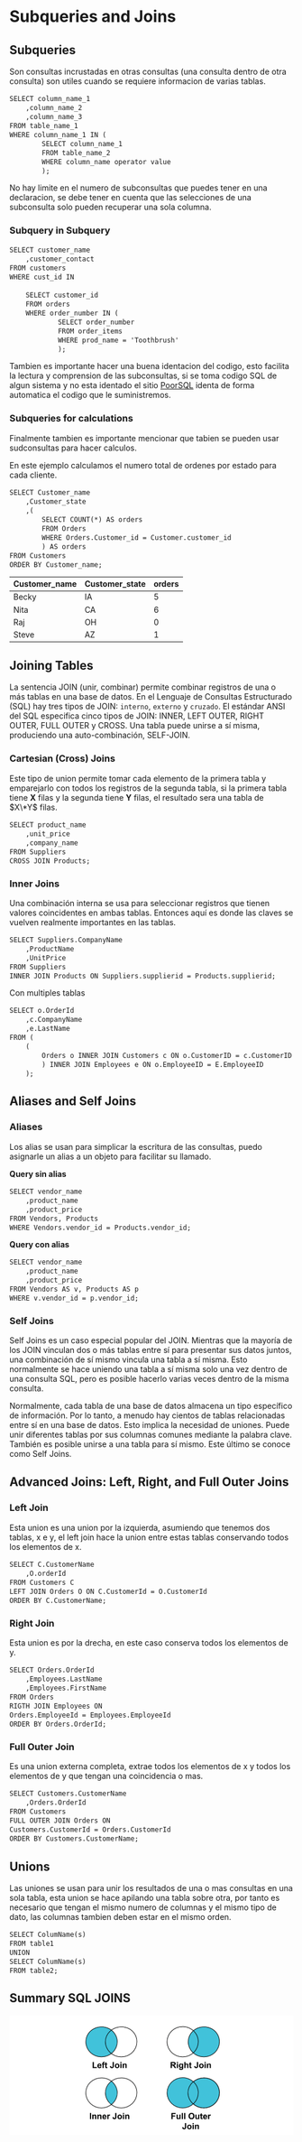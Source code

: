 # Subqueries and Joins

## Subqueries
Son consultas incrustadas en otras consultas (una consulta dentro de otra consulta) son utiles cuando se requiere informacion de varias tablas.
~~~~Mysql
SELECT column_name_1
	,column_name_2
	,column_name_3
FROM table_name_1
WHERE column_name_1 IN (
		SELECT column_name_1
		FROM table_name_2
		WHERE column_name operator value
		);
~~~~
No hay limite en el numero de subconsultas que puedes tener en una declaracion, se debe tener en cuenta que las selecciones de una subconsulta solo pueden recuperar una sola columna.

### Subquery in Subquery
~~~~Mysql
SELECT customer_name
	,customer_contact
FROM customers
WHERE cust_id IN

    SELECT customer_id
    FROM orders
    WHERE order_number IN (
		    SELECT order_number
		    FROM order_items
		    WHERE prod_name = 'Toothbrush'
		    );
~~~~

Tambien es importante hacer una buena identacion del codigo, esto facilita la lectura y comprension de las subconsultas, si se toma codigo SQL de algun sistema y no esta identado el sitio [PoorSQL](https://poorsql.com/) identa de forma automatica el codigo que le suministremos.

### Subqueries for calculations
Finalmente tambien es importante mencionar que tabien se pueden usar sudconsultas para hacer calculos.

En este ejemplo calculamos el numero total de ordenes por estado para cada cliente.
~~~~Mysql
SELECT Customer_name
	,Customer_state
	,(
		SELECT COUNT(*) AS orders
		FROM Orders
		WHERE Orders.Customer_id = Customer.customer_id
		) AS orders
FROM Customers
ORDER BY Customer_name;
~~~~
| Customer_name | Customer_state | orders |
| ------------- | -------------- | ------ |
| Becky		| IA		 | 5	  |
| Nita		| CA		 | 6	  |
| Raj		| OH		 | 0	  |
| Steve		| AZ		 | 1	  |


## Joining Tables
La sentencia JOIN (unir, combinar) permite combinar registros de una o más tablas en una base de datos. En el Lenguaje de Consultas Estructurado (SQL) hay tres tipos de JOIN: `interno`, `externo` y `cruzado`. El estándar ANSI del SQL especifica cinco tipos de JOIN: INNER, LEFT OUTER, RIGHT OUTER, FULL OUTER y CROSS. Una tabla puede unirse a sí misma, produciendo una auto-combinación, SELF-JOIN.

### Cartesian (Cross) Joins
Este tipo de union permite tomar cada elemento de la primera tabla y emparejarlo con todos los registros de la segunda tabla, si la primera tabla tiene **X** filas y la segunda tiene **Y** filas, el resultado sera una tabla de $X\*Y$ filas.

~~~~Mysql
SELECT product_name
	,unit_price
	,company_name
FROM Suppliers
CROSS JOIN Products;
~~~~

### Inner Joins
Una combinación interna se usa para seleccionar registros que tienen valores coincidentes en ambas tablas. Entonces aquí es donde las claves se vuelven realmente importantes en las tablas.

~~~~Mysql
SELECT Suppliers.CompanyName
	,ProductName
	,UnitPrice
FROM Suppliers
INNER JOIN Products ON Suppliers.supplierid = Products.supplierid;
~~~~

Con multiples tablas

~~~~Mysql
SELECT o.OrderId
	,c.CompanyName
	,e.LastName
FROM (
	(
		Orders o INNER JOIN Customers c ON o.CustomerID = c.CustomerID
		) INNER JOIN Employees e ON o.EmployeeID = E.EmployeeID
	);
~~~~

## Aliases and Self Joins
### Aliases
Los alias se usan para simplicar la escritura de las consultas, puedo asignarle un alias a un objeto para facilitar su llamado.

**Query sin alias**
~~~~Mysql
SELECT vendor_name
	,product_name
	,product_price
FROM Vendors, Products
WHERE Vendors.vendor_id = Products.vendor_id;
~~~~

**Query con alias**
~~~~Mysql
SELECT vendor_name
	,product_name
	,product_price
FROM Vendors AS v, Products AS p
WHERE v.vendor_id = p.vendor_id;
~~~~

### Self Joins
Self Joins es un caso especial popular del JOIN. Mientras que la mayoría de los JOIN vinculan dos o más tablas entre sí para presentar sus datos juntos, una combinación de sí mismo vincula una tabla a sí misma. Esto normalmente se hace uniendo una tabla a sí misma solo una vez dentro de una consulta SQL, pero es posible hacerlo varias veces dentro de la misma consulta.

Normalmente, cada tabla de una base de datos almacena un tipo específico de información. Por lo tanto, a menudo hay cientos de tablas relacionadas entre sí en una base de datos. Esto implica la necesidad de uniones. Puede unir diferentes tablas por sus columnas comunes mediante la palabra clave. También es posible unirse a una tabla para sí mismo. Este último se conoce como Self Joins.

## Advanced Joins: Left, Right, and Full Outer Joins
### Left Join
Esta union es una union por la izquierda, asumiendo que tenemos dos tablas, x e y, el left join hace la union entre estas tablas conservando todos los elementos de x.
~~~~Mysql
SELECT C.CustomerName
	,O.orderId
FROM Customers C
LEFT JOIN Orders O ON C.CustomerId = O.CustomerId
ORDER BY C.CustomerName;
~~~~

### Right Join
Esta union es por la drecha, en este caso conserva todos los elementos de y.
~~~~Mysql
SELECT Orders.OrderId
	,Employees.LastName
	,Employees.FirstName
FROM Orders
RIGTH JOIN Employees ON 
Orders.EmployeeId = Employees.EmployeeId
ORDER BY Orders.OrderId;
~~~~

### Full Outer Join
Es una union externa completa, extrae todos los elementos de x y todos los elementos de y que tengan una coincidencia o mas.
~~~~Mysql
SELECT Customers.CustomerName
	,Orders.OrderId
FROM Customers
FULL OUTER JOIN Orders ON 
Customers.CustomerId = Orders.CustomerId
ORDER BY Customers.CustomerName;
~~~~

## Unions
Las uniones se usan para unir los resultados de una o mas consultas en una sola tabla, esta union se hace apilando una tabla sobre otra, por tanto es necesario que tengan el mismo numero de columnas y el mismo tipo de dato, las columnas tambien deben estar en el mismo orden.
~~~~Mysql
SELECT ColumName(s)
FROM table1
UNION
SELECT ColumName(s)
FROM table2;
~~~~

## Summary SQL JOINS
![Alt text](https://github.com/jtellez93/SQL-for-Data-Science/blob/main/SQL%20JOINS.png?raw=true)





